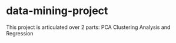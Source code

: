 # data-mining-project
This project is articulated over 2 parts: PCA Clustering Analysis and Regression
